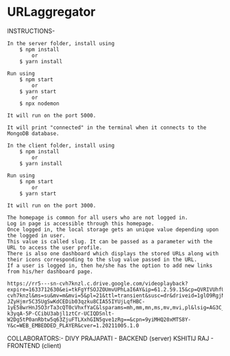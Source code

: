 # URLaggregator

INSTRUCTIONS-

	In the server folder, install using 
		$ npm install 
			or
		$ yarn install
	
	Run using
		$ npm start 
			or
		$ yarn start 
			or 
		$ npx nodemon
	
	It will run on the port 5000.
	
	It will print "connected" in the terminal when it connects to the MongoDB database.

	In the client folder, install using 
		$ npm install 
			or
		$ yarn install
	
	Run using
		$ npm start 
			or
		$ yarn start 
	
	It will run on the port 3000.
	
	The homepage is common for all users who are not logged in. 
	Log in page is accessible through this homepage.
	Once logged in, the local storage gets an unique value depending upon the logged in user.
	This value is called slug. It can be passed as a parameter with the URL to access the user profile.
	There is also one dashboard which displays the stored URLs along with their icons corresponding to the slug value passed in the URL.
	If a user is logged in, then he/she has the option to add new links from his/her dashboard page.
	
	https://rr5---sn-cvh7knzl.c.drive.google.com/videoplayback?expire=1633712630&ei=tkFgYfSOJZOUmvUPhLaI6AY&ip=61.2.59.15&cp=QVRIVUhfUVZRQVhPOnptVzlpeDdlVUJuWWNMRkhrRThFU3BtdWFiQWNJYlVZalJBSjhWbVRiZmg&id=7b630361c2799522&itag=22&source=webdrive&requiressl=yes&mh=GU&mm=32&mn=sn-cvh7knzl&ms=su&mv=m&mvi=5&pl=21&ttl=transient&susc=dr&driveid=1glO9RgjN7awyOxM6jf8pSLfprMu9qVqI&app=explorer&mime=video/mp4&vprv=1&prv=1&dur=65.805&lmt=1633697991401351&mt=1633698034&sparams=expire,ei,ip,cp,id,itag,source,requiressl,ttl,susc,driveid,app,mime,vprv,prv,dur,lmt&sig=AOq0QJ8wRAIgbZSBEZgt5ModX-JZyHjmr5C35UgSwKdCEDib03qzku8CIA55IYUjLqfHBC-1yE58wrHnJ5O3rTa3cQT0cVhxfYaC&lsparams=mh,mm,mn,ms,mv,mvi,pl&lsig=AG3C_xAwRQIgYHYnGcMNn3_5_OPu-k3yqA-5P-CCibU3abjl1ztCr-UCIQDSnlt-W2Dg5tP0anRbtw5q63ZjuFTLXxhGIN5gve1zRg==&cpn=9yiMHQ20xMTS8Y-Y&c=WEB_EMBEDDED_PLAYER&cver=1.20211005.1.0
COLLABORATORS:-
	DIVY PRAJAPATI  - BACKEND  (server)
	KSHITIJ RAJ     - FRONTEND (client)
	
	
